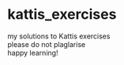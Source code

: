 # kattis_exercises
my solutions to Kattis exercises <br/>
please do not plaglarise <br/>
happy learning! <br/>
